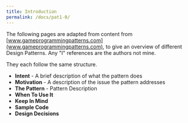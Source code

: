 ```yaml
---
title: Introduction
permalink: /docs/pat1-0/
---
```


The following pages are adapted from content from [www.gameprogrammingpatterns.com](www.gameprogrammingpatterns.com), to give an overview of different Design Patterns.  Any "I" references are the authors not mine.

They each follow the same structure.  

* **Intent** - A brief description of what the pattern does
* **Motivation** - A description of the issue the pattern addresses
* **The Pattern** - Pattern Description
* **When To Use It**
* **Keep In Mind**
* **Sample Code**
* **Design Decisions**